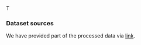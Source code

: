 T
### Dataset sources
We have provided part of the processed data via [link](https://drive.google.com/drive/folders/1_4TlatKh-f7QhstaaY7YTSCs8D4ywbWc?usp=sharing).

